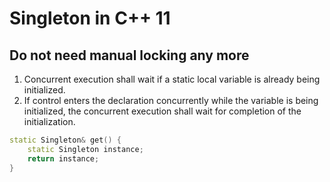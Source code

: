 # Singleton in C++ 11

## Do not need manual locking any more

1. Concurrent execution shall wait if a static local variable is already being initialized.
2. If control enters the declaration concurrently while the variable is being initialized, the concurrent execution shall wait for completion of the initialization.

```cpp
static Singleton& get() {
    static Singleton instance;
    return instance;
}
```
